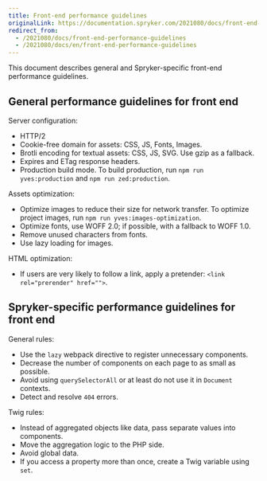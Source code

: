 ```yaml
---
title: Front-end performance guidelines
originalLink: https://documentation.spryker.com/2021080/docs/front-end-performance-guidelines
redirect_from:
  - /2021080/docs/front-end-performance-guidelines
  - /2021080/docs/en/front-end-performance-guidelines
---
```


This document describes general and Spryker-specific front-end performance guidelines.

## General performance guidelines for front end

Server configuration:

* HTTP/2
* Cookie-free domain for assets: CSS, JS, Fonts, Images.
* Brotli encoding for textual assets: CSS, JS, SVG. Use gzip as a fallback. 
* Expires and ETag response headers.
* Production build mode.  To build production, run `npm run yves:production` and `npm run zed:production`.

 

Assets optimization:

* Optimize images to reduce their size for network transfer. To optimize project images, run `npm run yves:images-optimization`.
* Optimize fonts, use WOFF 2.0; if possible, with a fallback to WOFF 1.0.
* Remove unused characters from fonts.
* Use lazy loading for images.

 

HTML optimization:

* If users are very likely to follow a link, apply a pretender: `<link rel="prerender" href="">`.

 

## Spryker-specific performance guidelines for front end
General rules:

* Use the `lazy` webpack directive to register unnecessary components.
* Decrease the number of components on each page to as small as possible.
* Avoid using `querySelectorAll` or at least do not use it in `Document` contexts.
* Detect and resolve `404` errors.

Twig rules:

* Instead of aggregated objects like data, pass separate values into components.
* Move the aggregation logic to the PHP side.
* Avoid global data.
* If you access a property more than once, create a Twig variable using `set`.
